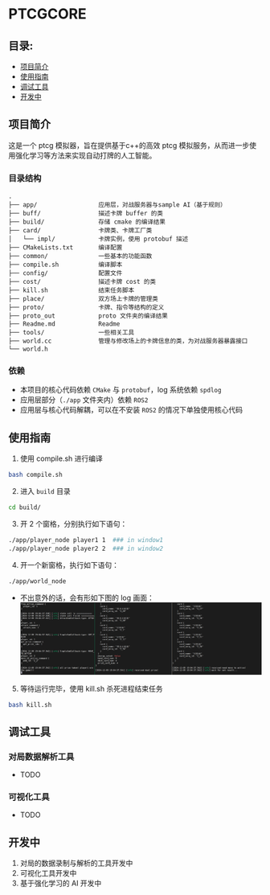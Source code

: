 # PTCGCORE

## 目录:

-  [项目简介](#项目简介)
-  [使用指南](#使用指南)
-  [调试工具](#调试工具)
-  [开发中](#开发中)

## 项目简介

这是一个 ptcg 模拟器，旨在提供基于c++的高效 ptcg 模拟服务，从而进一步使用强化学习等方法来实现自动打牌的人工智能。

### 目录结构

```
.
├── app/                 应用层，对战服务器与sample AI（基于规则）
├── buff/                描述卡牌 buffer 的类
├── build/               存储 cmake 的编译结果
├── card/                卡牌类、卡牌工厂类
│   └── impl/            卡牌实例，使用 protobuf 描述
├── CMakeLists.txt       编译配置
├── common/              一些基本的功能函数
├── compile.sh           编译脚本
├── config/              配置文件
├── cost/                描述卡牌 cost 的类
├── kill.sh              结束任务脚本
├── place/               双方场上卡牌的管理类
├── proto/               卡牌、指令等结构的定义
├── proto_out            proto 文件夹的编译结果
├── Readme.md            Readme
├── tools/               一些相关工具
├── world.cc             管理与修改场上的卡牌信息的类，为对战服务器暴露接口
└── world.h
```

### 依赖

* 本项目的核心代码依赖 `CMake` 与 `protobuf`，log 系统依赖 `spdlog`
* 应用层部分（`./app` 文件夹内）依赖 `ROS2`
* 应用层与核心代码解耦，可以在不安装 `ROS2` 的情况下单独使用核心代码

## 使用指南
1. 使用 compile.sh 进行编译
```bash
bash compile.sh
```
2. 进入 `build` 目录
```bash
cd build/
```
3. 开 2 个窗格，分别执行如下语句：
```bash
./app/player_node player1 1  ### in window1
./app/player_node player2 2  ### in window2
```
4. 开一个新窗格，执行如下语句：
```bash
./app/world_node
```
* 不出意外的话，会有形如下图的 log 画面：
![alt text](.github/images/sample_log.png)
5. 等待运行完毕，使用 kill.sh 杀死进程结束任务
```bash
bash kill.sh
```

## 调试工具
### 对局数据解析工具
* TODO
### 可视化工具
* TODO

## 开发中

1. 对局的数据录制与解析的工具开发中
2. 可视化工具开发中
3. 基于强化学习的 AI 开发中
